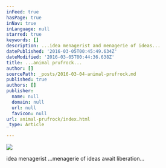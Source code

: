 ```yaml
---
inFeed: true
hasPage: true
inNav: true
inLanguage: null
starred: true
keywords: []
description: ...idea menagerist and menagerie of ideas...
datePublished: '2016-03-05T00:45:49.634Z'
dateModified: '2016-03-05T00:44:36.638Z'
title: ...animal prufrock...
author: []
sourcePath: _posts/2016-03-04-animal-prufrock.md
published: true
authors: []
publisher:
  name: null
  domain: null
  url: null
  favicon: null
url: animal-prufrock/index.html
_type: Article

---
```

![](https://the-grid-user-content.s3-us-west-2.amazonaws.com/5bc267c3-d41a-490c-9b7a-761e46eb61d8.jpg)

idea menagerist                       ...menagerie of ideas await liberation...